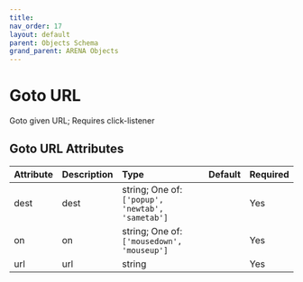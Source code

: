 ```yaml
---
title: 
nav_order: 17
layout: default
parent: Objects Schema
grand_parent: ARENA Objects
---
```



Goto URL
========


Goto given URL; Requires click-listener

Goto URL Attributes
--------------------

|Attribute|Description|Type|Default|Required|
| :--- | :--- | :--- | :--- | :--- |
|dest|dest|string; One of: ```['popup', 'newtab', 'sametab']```||Yes|
|on|on|string; One of: ```['mousedown', 'mouseup']```||Yes|
|url|url|string||Yes|

